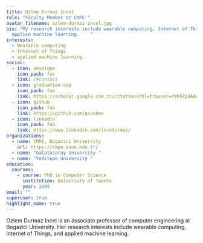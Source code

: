 ```yaml
---
title: Ozlem Durmaz Incel
role: "Faculty Member at CMPE "
avatar_filename: ozlem-durmaz-incel.jpg
bio: "My research interests include wearable computing, Internet of Things, and
  applied machine learning.    "
interests:
  - Wearable computing
  - Internet of Things
  - applied machine learning.
social:
  - icon: envelope
    icon_pack: fas
    link: /#contact
  - icon: graduation-cap
    icon_pack: fas
    link: https://scholar.google.com.tr/citations?hl=tr&user=r9h9Zp4AAAAJ
  - icon: github
    icon_pack: fab
    link: https://github.com/gcushen
  - icon: linkedin
    icon_pack: fab
    link: https://www.linkedin.com/in/odurmaz/
organizations:
  - name: CMPE, Bogazici University
    url: https://cmpe.boun.edu.tr/
  - name: "Galatasaray University "
  - name: "Yeditepe University "
education:
  courses:
    - course: PhD in Computer Science
      institution: University of Twente
      year: 2009
email: ""
superuser: true
highlight_name: true
---
```

Ozlem Durmaz Incel is an associate professor of computer engineering at Bogazici University. Her research interests include wearable computing, Internet of Things, and applied machine learning.